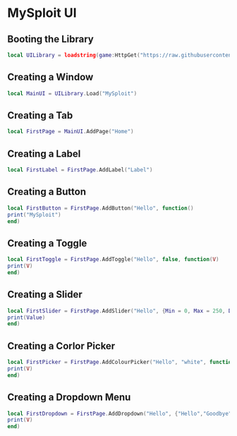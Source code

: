   # MySploit UI

## Booting the Library
```lua
local UILibrary = loadstring(game:HttpGet("https://raw.githubusercontent.com/wuhaz/UI-Librarys/main/MySploit.lua"))()
```

## Creating a Window
```lua
local MainUI = UILibrary.Load("MySploit")
```

## Creating a Tab
```lua
local FirstPage = MainUI.AddPage("Home")
```

## Creating a Label
```lua
local FirstLabel = FirstPage.AddLabel("Label")
```

## Creating a Button
```lua
local FirstButton = FirstPage.AddButton("Hello", function()
print("MySploit")
end)
```

## Creating a Toggle
```lua
local FirstToggle = FirstPage.AddToggle("Hello", false, function(V)
print(V)
end)
```

## Creating a Slider
```lua
local FirstSlider = FirstPage.AddSlider("Hello", {Min = 0, Max = 250, Def = 50}, function(V)
print(Value)
end)
```

## Creating a Corlor Picker
```lua
local FirstPicker = FirstPage.AddColourPicker("Hello", "white", function(V)
print(V)
end)
```

## Creating a Dropdown Menu
```lua
local FirstDropdown = FirstPage.AddDropdown("Hello", {"Hello","Goodbye"}, function(V)
print(V)
end)
```

